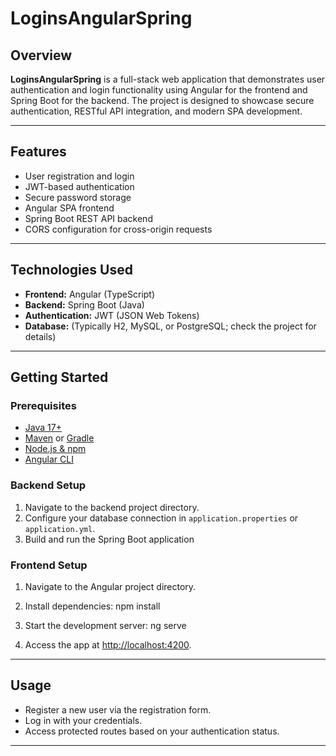 # LoginsAngularSpring

## Overview

**LoginsAngularSpring** is a full-stack web application that demonstrates user authentication and login functionality using Angular for the frontend and Spring Boot for the backend. The project is designed to showcase secure authentication, RESTful API integration, and modern SPA development.

---

## Features

- User registration and login
- JWT-based authentication
- Secure password storage
- Angular SPA frontend
- Spring Boot REST API backend
- CORS configuration for cross-origin requests

---

## Technologies Used

- **Frontend:** Angular (TypeScript)
- **Backend:** Spring Boot (Java)
- **Authentication:** JWT (JSON Web Tokens)
- **Database:** (Typically H2, MySQL, or PostgreSQL; check the project for details)

---

## Getting Started

### Prerequisites

- [Java 17+](https://adoptopenjdk.net/)
- [Maven](https://maven.apache.org/) or [Gradle](https://gradle.org/)
- [Node.js & npm](https://nodejs.org/)
- [Angular CLI](https://angular.io/cli)

### Backend Setup

1. Navigate to the backend project directory.
2. Configure your database connection in `application.properties` or `application.yml`.
3. Build and run the Spring Boot application


### Frontend Setup

1. Navigate to the Angular project directory.
2. Install dependencies: npm install
3. Start the development server: ng serve

4. Access the app at [http://localhost:4200](http://localhost:4200).

---

## Usage

- Register a new user via the registration form.
- Log in with your credentials.
- Access protected routes based on your authentication status.

---
